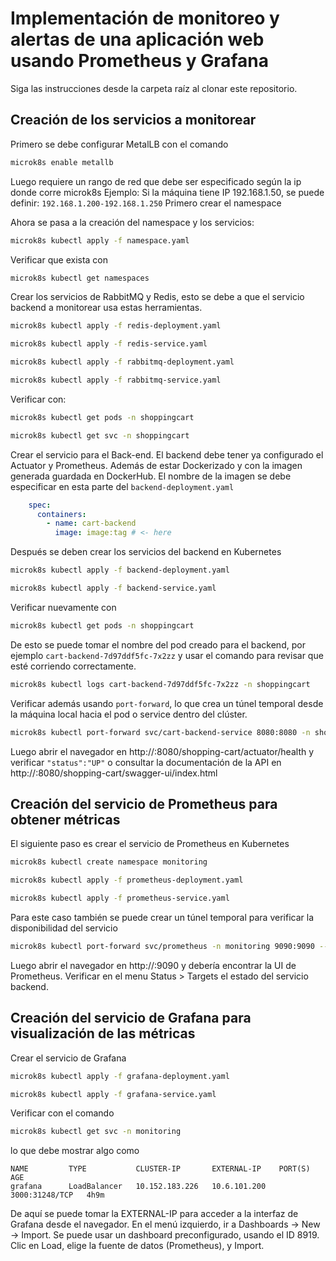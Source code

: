 # Implementación de monitoreo y alertas de una aplicación web usando Prometheus y Grafana

Siga las instrucciones desde la carpeta raíz al clonar este repositorio.

## Creación de los servicios a monitorear
Primero se debe configurar MetalLB con el comando
```bash
microk8s enable metallb
```
Luego requiere un rango de red que debe ser especificado según la ip donde corre microk8s
Ejemplo:
Si la máquina tiene IP 192.168.1.50, se puede definir: `192.168.1.200-192.168.1.250`
Primero crear el namespace

Ahora se pasa a la creación del namespace y los servicios:
```bash
microk8s kubectl apply -f namespace.yaml
```

Verificar que exista con
```bash
microk8s kubectl get namespaces
```

Crear los servicios de RabbitMQ y Redis, esto se debe a que el servicio backend a monitorear usa estas herramientas.
```bash
microk8s kubectl apply -f redis-deployment.yaml
```
```bash
microk8s kubectl apply -f redis-service.yaml
```
```bash
microk8s kubectl apply -f rabbitmq-deployment.yaml
```
```bash
microk8s kubectl apply -f rabbitmq-service.yaml
```

Verificar con:
```bash
microk8s kubectl get pods -n shoppingcart
```
```bash
microk8s kubectl get svc -n shoppingcart
```

Crear el servicio para el Back-end. El backend debe tener ya configurado el Actuator y Prometheus. Además de estar Dockerizado y con la imagen generada guardada en DockerHub. El nombre de la imagen se debe especificar en esta parte del `backend-deployment.yaml`

```yaml
    spec:
      containers:
        - name: cart-backend
          image: image:tag # <- here
```

Después se deben crear los servicios del backend en Kubernetes
```bash
microk8s kubectl apply -f backend-deployment.yaml
```
```bash
microk8s kubectl apply -f backend-service.yaml
```

Verificar nuevamente con
```bash
microk8s kubectl get pods -n shoppingcart
```
De esto se puede tomar el nombre del pod creado para el backend, por ejemplo `cart-backend-7d97ddf5fc-7x2zz` y usar el comando para revisar que esté corriendo correctamente.
```bash
microk8s kubectl logs cart-backend-7d97ddf5fc-7x2zz -n shoppingcart
```

Verificar además usando `port-forward`, lo que crea un túnel temporal desde la máquina local hacia el pod o service dentro del clúster.
```bash
microk8s kubectl port-forward svc/cart-backend-service 8080:8080 -n shoppingcart --address 0.0.0.0
```
Luego abrir el navegador en http://<IP>:8080/shopping-cart/actuator/health y verificar `"status":"UP"` o consultar la documentación de la API en http://<IP>:8080/shopping-cart/swagger-ui/index.html


## Creación del servicio de Prometheus para obtener métricas
El siguiente paso es crear el servicio de Prometheus en Kubernetes

```bash
microk8s kubectl create namespace monitoring
```
```bash
microk8s kubectl apply -f prometheus-deployment.yaml
```
```bash
microk8s kubectl apply -f prometheus-service.yaml
```
Para este caso también se puede crear un túnel temporal para verificar la disponibilidad del servicio
```bash
microk8s kubectl port-forward svc/prometheus -n monitoring 9090:9090 --address 0.0.0.0
```
Luego abrir el navegador en http://<IP>:9090 y debería encontrar la UI de Prometheus. Verificar en el menu Status > Targets el estado del servicio backend.

## Creación del servicio de Grafana para visualización de las métricas
Crear el servicio de Grafana
```bash
microk8s kubectl apply -f grafana-deployment.yaml
```
```bash
microk8s kubectl apply -f grafana-service.yaml
```
Verificar con el comando
```bash
microk8s kubectl get svc -n monitoring
```
lo que debe mostrar algo como
```
NAME         TYPE           CLUSTER-IP       EXTERNAL-IP    PORT(S)          AGE
grafana      LoadBalancer   10.152.183.226   10.6.101.200   3000:31248/TCP   4h9m
```
De aquí se puede tomar la EXTERNAL-IP para acceder a la interfaz de Grafana desde el navegador.
En el menú izquierdo, ir a Dashboards → New → Import. Se puede usar un dashboard preconfigurado, usando el ID 8919. Clic en Load, elige la fuente de datos (Prometheus), y Import.